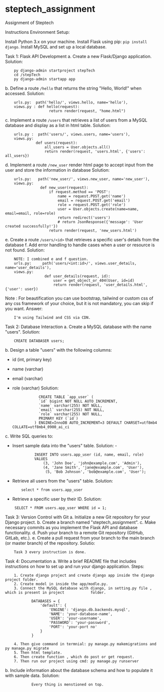# steptech_assignment
Assignment of Steptech

Instructions
Environment Setup:

Install Python 3.x on your machine.
Install Flask using pip: `pip install django`.
Install MySQL and set up a local database.

Task 1: Flask API Development
a. Create a new Flask/Django application.
Solution: 

        py django-admin startproject stepTech
        cd /stepTech
        py django-admin startapp app
  
b. Define a route `/hello` that returns the string "Hello, World!" when accessed.
Solution:

        urls.py:  path('hello/', views.hello, name='hello'),
        views.py : def hello(request):
                        return render(request, "home.html")
        


      
c. Implement a route `/users` that retrieves a list of users from a MySQL database and display as a
list in html table.
Solution:

        urls.py :  path('users/', views.users, name='users'),
        views.py:  
                  def users(request):
                      all_users = User.objects.all()
                      return render(request, 'users.html', {'users': all_users})


d. Implement a route `/new_user` render html page to accept input from the user and store the
information in database
Solution: 

        urls.py:   path('new_user/', views.new_user, name='new_user'),
        views.py: 
                    def new_user(request):
                        if request.method == 'POST':
                            name = request.POST.get('name')
                            email = request.POST.get('email')
                            role = request.POST.get('role')
                            user = User.objects.create(name=name, email=email, role=role)
                            return redirect('users')
                            # return JsonResponse({'message': 'User created successfully!'})
                        return render(request, 'new_users.html')


e. Create a route `/users/<id>` that retrieves a specific user's details from the database
f. Add error handling to handle cases when a user or resource is not found.
Solution: 

        NOTE: I combined e and f question.
        urls.py:     path('users/<int:id>/', views.user_details, name='user_details'),
        views.py:  
                      def user_details(request, id):
                          user = get_object_or_404(User, id=id)
                          return render(request, 'user_details.html', {'user': user})
      
Note : For beautification you can use bootstrap, tailwind or custom css of any css framework of your
choice, but it is not mandatory, you can skip if you want.
Answer: 
        
        I'm using Tailwind and CSS via CDN.


Task 2: Database Interaction
a. Create a MySQL database with the name "users".
Solution: 

        CREATE DATABASER users;
        
b. Design a table "users" with the following columns:
- id (int, primary key)
- name (varchar)
- email (varchar)
- role (varchar)
  Solution:

                  CREATE TABLE `app_user` (
                  `id` bigint NOT NULL AUTO_INCREMENT,
                  `name` varchar(255) NOT NULL,
                  `email` varchar(255) NOT NULL,
                  `role` varchar(255) NOT NULL,
                  PRIMARY KEY (`id`)
                ) ENGINE=InnoDB AUTO_INCREMENT=3 DEFAULT CHARSET=utf8mb4 COLLATE=utf8mb4_0900_ai_ci
  
c. Write SQL queries to:
- Insert sample data into the "users" table.
  Solution: -
  
                INSERT INTO users.app_user (id, name, email, role)
                VALUES
                    (3, 'John Doe', 'john@example.com', 'Admin'),
                    (4, 'Jane Smith', 'jane@example.com', 'User'),
                     (5, 'Bob Johnson', 'bob@example.com', 'User');
    
- Retrieve all users from the "users" table.
  Solution:
  
          select * from users.app_user
  
- Retrieve a specific user by their ID.
  Solution:

       SELECT * FROM users.app_user WHERE id = 1;

  
Task 3: Version Control with Git
a. Initialize a new Git repository for your Django project.
b. Create a branch named "steptech_assignment".
c. Make necessary commits as you implement the Flask API and database functionality.
d. Push your branch to a remote Git repository (GitHub, GitLab, etc.).
e. Create a pull request from your branch to the main branch (or master branch) of the repository.
Solutio: 

        Task 3 every instruction is done.


Task 4: Documentation
a. Write a brief README file that includes instructions on how to set up and run your django
application.
Steps:

        1. Create django project and create django app inside the django project folder.
        2. Create model in inside the app/modle.py.
        3. Connect the MySQL database with django, in setting.py file , which is present in project            folder.
        
                DATABASES = {
                    'default': {
                        'ENGINE': 'django.db.backends.mysql',
                        'NAME': 'your-database-name',
                        'USER': 'your-username',
                        'PASSWORD': 'your-password',
                        'PORT': 'your-port no'
                    }
                }
                
        4. Then give command in termnial: py manage.py makemigrations and py manage.py migrate
        5. Then html template.
        6. Then create function , which do post or get request.
        7. Then run our project using cmd: py manage.py runserver
        
b. Include information about the database schema and how to populate it with sample data.
Solution: 

                Every thing is menstioned on top.

